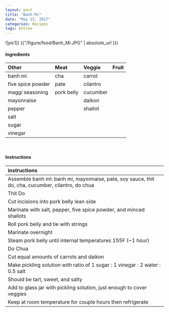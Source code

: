 ```yaml
---
layout: post
title: "Banh Mi"
date: "May 15, 2017"
categories: Recipes
tags: Entree
---
```




![pic1]( {{"/figure/food/Banh_Mi.JPG" | absolute_url }})




#### Ingredients

<table class = "presenttab">
 <thead>
  <tr>
   <th style="text-align:left;"> Other </th>
   <th style="text-align:left;"> Meat </th>
   <th style="text-align:left;"> Veggie </th>
   <th style="text-align:left;"> Fruit </th>
  </tr>
 </thead>
<tbody>
  <tr>
   <td style="text-align:left;"> banh mi </td>
   <td style="text-align:left;"> cha </td>
   <td style="text-align:left;"> carrot </td>
   <td style="text-align:left;">  </td>
  </tr>
  <tr>
   <td style="text-align:left;"> five spice powder </td>
   <td style="text-align:left;"> pate </td>
   <td style="text-align:left;"> cilantro </td>
   <td style="text-align:left;">  </td>
  </tr>
  <tr>
   <td style="text-align:left;"> maggi seasoning </td>
   <td style="text-align:left;"> pork belly </td>
   <td style="text-align:left;"> cucumber </td>
   <td style="text-align:left;">  </td>
  </tr>
  <tr>
   <td style="text-align:left;"> mayonnaise </td>
   <td style="text-align:left;">  </td>
   <td style="text-align:left;"> daikon </td>
   <td style="text-align:left;">  </td>
  </tr>
  <tr>
   <td style="text-align:left;"> pepper </td>
   <td style="text-align:left;">  </td>
   <td style="text-align:left;"> shallot </td>
   <td style="text-align:left;">  </td>
  </tr>
  <tr>
   <td style="text-align:left;"> salt </td>
   <td style="text-align:left;">  </td>
   <td style="text-align:left;">  </td>
   <td style="text-align:left;">  </td>
  </tr>
  <tr>
   <td style="text-align:left;"> sugar </td>
   <td style="text-align:left;">  </td>
   <td style="text-align:left;">  </td>
   <td style="text-align:left;">  </td>
  </tr>
  <tr>
   <td style="text-align:left;"> vinegar </td>
   <td style="text-align:left;">  </td>
   <td style="text-align:left;">  </td>
   <td style="text-align:left;">  </td>
  </tr>
</tbody>
</table>

<br>

#### Instructions

<table class = "presenttabnoh">
 <thead>
  <tr>
   <th style="text-align:left;"> instructions </th>
  </tr>
 </thead>
<tbody>
  <tr>
   <td style="text-align:left;"> Assemble banh mi: banh mi, mayonnaise, pate, soy sauce, thit do, cha, cucumber, cilantro, do chua </td>
  </tr>
  <tr>
   <td style="text-align:left;"> Thit Do </td>
  </tr>
  <tr>
   <td style="text-align:left;"> Cut incisions into pork belly lean side </td>
  </tr>
  <tr>
   <td style="text-align:left;"> Marinate with salt, pepper, five spice powder, and minced shallots </td>
  </tr>
  <tr>
   <td style="text-align:left;"> Roll pork belly and tie with strings </td>
  </tr>
  <tr>
   <td style="text-align:left;"> Marinate overnight </td>
  </tr>
  <tr>
   <td style="text-align:left;"> Steam pork belly until internal temperatures 155F (~1 hour) </td>
  </tr>
  <tr>
   <td style="text-align:left;"> Do Chua </td>
  </tr>
  <tr>
   <td style="text-align:left;"> Cut equal amounts of carrots and daikon </td>
  </tr>
  <tr>
   <td style="text-align:left;"> Make pickling solution with ratio of 1 sugar : 1 vinegar : 2 water : 0.5 salt </td>
  </tr>
  <tr>
   <td style="text-align:left;"> Should be tart, sweet, and salty </td>
  </tr>
  <tr>
   <td style="text-align:left;"> Add to glass jar with pickling solution, just enough to cover veggies </td>
  </tr>
  <tr>
   <td style="text-align:left;"> Keep at room temperature for couple hours then refrigerate </td>
  </tr>
</tbody>
</table>

